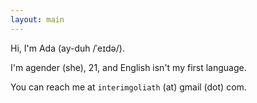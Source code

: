```yaml
---
layout: main
---
```


Hi, I'm Ada (ay-duh /ˈeɪdə/).

I'm agender (she), 21, and English isn't my first language.

You can reach me at `interimgoliath` (at) gmail (dot) com.
